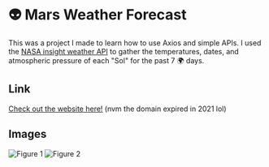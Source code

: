 # 👽 Mars Weather Forecast

This was a project I made to learn how to use Axios and simple APIs. I used the [NASA insight weather API](https://mars.nasa.gov/insight/weather/) to gather the temperatures, dates, and atmospheric pressure of each "Sol" for the past 7 🌍 days.

## Link
[Check out the website here!](http://www.marsforecast.live/) (nvm the domain expired in 2021 lol)

## Images
![Figure 1](https://github.com/masteravi/Mars-Weather-Forecast/blob/master/Screenshots/Figure1.png)
![Figure 2](https://github.com/masteravi/Mars-Weather-Forecast/blob/master/Screenshots/Figure2.png)
